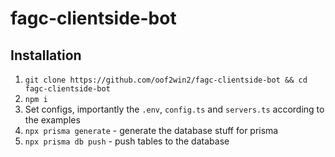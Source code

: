 # fagc-clientside-bot

## Installation

1. `git clone https://github.com/oof2win2/fagc-clientside-bot && cd fagc-clientside-bot`
2. `npm i`
3. Set configs, importantly the `.env`, `config.ts` and `servers.ts` according to the examples
4. `npx prisma generate` - generate the database stuff for prisma
5. `npx prisma db push` - push tables to the database
